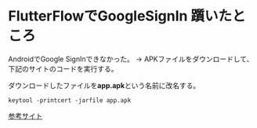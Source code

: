 # FlutterFlowでGoogleSignIn 躓いたところ

AndroidでGoogle SignInできなかった。
→ APKファイルをダウンロードして、下記のサイトのコードを実行する。


ダウンロードしたファイルを**app.apk**という名前に改名する。

```
keytool -printcert -jarfile app.apk
```

[参考サイト](https://community.flutterflow.io/c/discuss-and-get-help/google-authentication-not-working)

